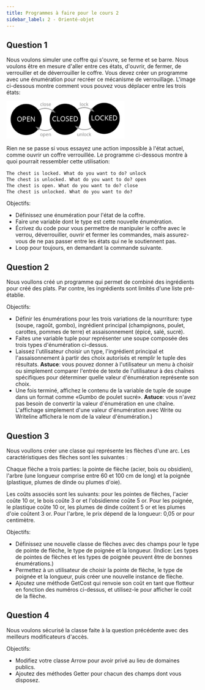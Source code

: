 ```yaml
---
title: Programmes à faire pour le cours 2
sidebar_label: 2 - Orienté-objet
---
```


## Question 1

Nous voulons simuler une coffre qui s'ouvre, se ferme et se barre. Nous voulons être en mesure d'aller entre ces états, d'ouvrir, de fermer, de verrouiller et de déverrouiller le coffre. Vous devez créer un programme avec une énumération pour recréer ce mécanisme de verrouillage. L'image ci-dessous montre comment vous pouvez vous déplacer entre les trois états:

![](boite.png)

Rien ne se passe si vous essayez une action impossible à l'état actuel, comme ouvrir un coffre verrouillée.
Le programme ci-dessous montre à quoi pourrait ressembler cette utilisation:

```
The chest is locked. What do you want to do? unlock 
The chest is unlocked. What do you want to do? open 
The chest is open. What do you want to do? close 
The chest is unlocked. What do you want to do?
```

Objectifs:
* Définissez une énumération pour l'état de la coffre.
* Faire une variable dont le type est cette nouvelle énumération.
* Écrivez du code pour vous permettre de manipuler le coffre avec le verrou, déverrouiller, ouvrir et fermer les commandes, mais assurez-vous de ne pas passer entre les états qui ne le soutiennent pas.
* Loop pour toujours, en demandant la commande suivante.

## Question 2

Nous voullons créé un programme qui permet de combiné des ingrédients pour créé des plats. Par contre, les ingrédients sont limités d'une liste pré-établie.

Objectifs:
* Définir les énumérations pour les trois variations de la nourriture: type (soupe, ragoût, gombo), ingrédient principal (champignons, poulet, carottes, pommes de terre) et assaisonnement (épicé, salé, sucré).
* Faites une variable tuple pour représenter une soupe composée des trois types d'énumération ci-dessus.
* Laissez l'utilisateur choisir un type, l'ingrédient principal et l'assaisonnement à partir des choix autorisés et remplir le tuple des résultats. **Astuce**: vous pouvez donner à l'utilisateur un menu à choisir ou simplement comparer l'entrée de texte de l'utilisateur à des chaînes spécifiques pour déterminer quelle valeur d'énumération représente son choix.
* Une fois terminé, affichez le contenu de la variable de tuple de soupe dans un format comme «Gumbo de poulet sucré». **Astuce**: vous n'avez pas besoin de convertir la valeur d'énumération en une chaîne. L'affichage simplement d'une valeur d'énumération avec Write ou Writeline affichera le nom de la valeur d'énumération.)

## Question 3

Nous voullons créer une classe qui représente les flèches d'une arc. Les caractéristiques des flèches sont les suivantes :

Chaque flèche a trois parties: la pointe de flèche (acier, bois ou obsidien), l'arbre (une longueur comprise entre 60 et 100 cm de long) et la poignée (plastique, plumes de dinde ou plumes d'oie).

Les coûts associés sont les suivants: pour les pointes de flèches, l'acier coûte 10 or, le bois coûte 3 or et l'obsidienne coûte 5 or. Pour les poignée, le plastique coûte 10 or, les plumes de dinde coûtent 5 or et les plumes d'oie coûtent 3 or. Pour l'arbre, le prix dépend de la longueur: 0,05 or pour centimètre.

Objectifs:
* Définissez une nouvelle classe de flèches avec des champs pour le type de pointe de flèche, le type de poignée et la longueur. (Indice:
Les types de pointes de flèches et les types de poignée peuvent être de bonnes énumérations.)
* Permettez à un utilisateur de choisir la pointe de flèche, le type de poignée et la longueur, puis créer une nouvelle instance de flèche.
* Ajoutez une méthode GetCost qui renvoie son coût en tant que flotteur en fonction des numéros ci-dessus, et utilisez-le pour afficher le coût de la flèche.

## Question 4

Nous voulons sécurisé la classe faite à la question précédente avec des meilleurs modificateurs d'accès.

Objectifs:
* Modifiez votre classe Arrow pour avoir privé au lieu de domaines publics.
* Ajoutez des méthodes Getter pour chacun des champs dont vous disposez.